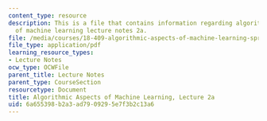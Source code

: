 ```yaml
---
content_type: resource
description: This is a file that contains information regarding algorithmic aspects
  of machine learning lecture notes 2a.
file: /media/courses/18-409-algorithmic-aspects-of-machine-learning-spring-2015/6a655398b2a3ad7909295e7f3b2c13a6_MIT18_409S15_lec2a.pdf
file_type: application/pdf
learning_resource_types:
- Lecture Notes
ocw_type: OCWFile
parent_title: Lecture Notes
parent_type: CourseSection
resourcetype: Document
title: Algorithmic Aspects of Machine Learning, Lecture 2a
uid: 6a655398-b2a3-ad79-0929-5e7f3b2c13a6
---
```

